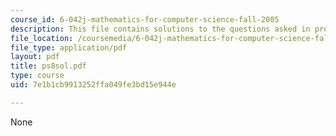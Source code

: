 ```yaml
---
course_id: 6-042j-mathematics-for-computer-science-fall-2005
description: This file contains solutions to the questions asked in problem set 8.
file_location: /coursemedia/6-042j-mathematics-for-computer-science-fall-2005/7e1b1cb9913252ffa049fe3bd15e944e_ps8sol.pdf
file_type: application/pdf
layout: pdf
title: ps8sol.pdf
type: course
uid: 7e1b1cb9913252ffa049fe3bd15e944e

---
```

None